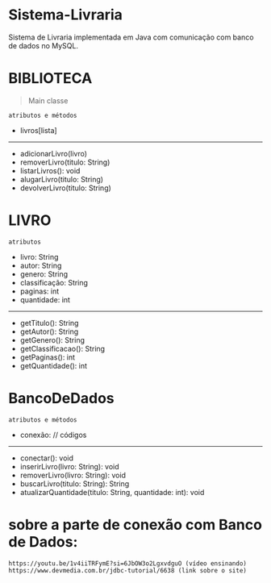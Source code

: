 # Sistema-Livraria
Sistema de Livraria implementada em Java com comunicação com banco de dados no MySQL.


# BIBLIOTECA
> Main classe

    atributos e métodos
- livros[lista]
-----------------------------------
+ adicionarLivro(livro) 
+ removerLivro(titulo: String) 
+ listarLivros(): void         
+ alugarLivro(titulo: String)  
+ devolverLivro(titulo: String)


# LIVRO
    atributos
- livro: String
- autor: String
- genero: String
- classificação: String
- paginas: int
- quantidade: int
-----------------------------------
+ getTitulo(): String
+ getAutor(): String
+ getGenero(): String
+ getClassificacao(): String
+ getPaginas(): int
+ getQuantidade(): int



# BancoDeDados
    atributos e métodos
- conexão: // códigos
-----------------------------------
+ conectar(): void
+ inserirLivro(livro: String): void
+ removerLivro(livro: String): void
+ buscarLivro(titulo: String): String
+ atualizarQuantidade(titulo: String, quantidade: int): void


# sobre a parte de conexão com Banco de Dados: 
    https://youtu.be/1v4iiTRFymE?si=6JbOW3o2LgxvdguO (vídeo ensinando)
    https://www.devmedia.com.br/jdbc-tutorial/6638 (link sobre o site)

